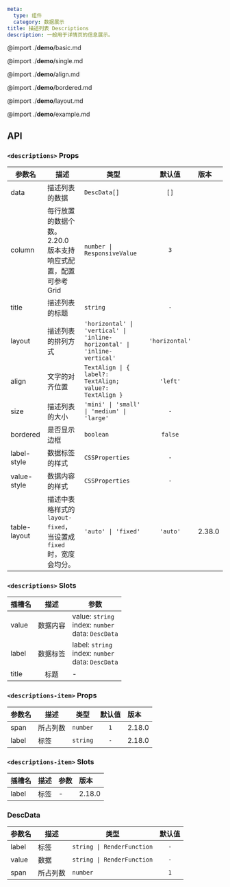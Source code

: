```yaml
meta:
  type: 组件
  category: 数据展示
title: 描述列表 Descriptions
description: 一般用于详情页的信息展示。
```

@import ./__demo__/basic.md

@import ./__demo__/single.md

@import ./__demo__/align.md

@import ./__demo__/bordered.md

@import ./__demo__/layout.md

@import ./__demo__/example.md

## API


### `<descriptions>` Props

|参数名|描述|类型|默认值|版本|
|---|---|---|:---:|:---|
|data|描述列表的数据|`DescData[]`|`[]`||
|column|每行放置的数据个数。2.20.0 版本支持响应式配置，配置可参考 Grid|`number \| ResponsiveValue`|`3`||
|title|描述列表的标题|`string`|`-`||
|layout|描述列表的排列方式|`'horizontal' \| 'vertical' \| 'inline-horizontal' \| 'inline-vertical'`|`'horizontal'`||
|align|文字的对齐位置|`TextAlign \| { label?: TextAlign; value?: TextAlign }`|`'left'`||
|size|描述列表的大小|`'mini' \| 'small' \| 'medium' \| 'large'`|`-`||
|bordered|是否显示边框|`boolean`|`false`||
|label-style|数据标签的样式|`CSSProperties`|`-`||
|value-style|数据内容的样式|`CSSProperties`|`-`||
|table-layout|描述中表格样式的 `layout-fixed`，当设置成 `fixed` 时，宽度会均分。|`'auto' \| 'fixed'`|`'auto'`|2.38.0|
### `<descriptions>` Slots

|插槽名|描述|参数|
|---|:---:|---|
|value|数据内容|value: `string`<br>index: `number`<br>data: `DescData`|
|label|数据标签|label: `string`<br>index: `number`<br>data: `DescData`|
|title|标题|-|




### `<descriptions-item>` Props

|参数名|描述|类型|默认值|版本|
|---|---|---|:---:|:---|
|span|所占列数|`number`|`1`|2.18.0|
|label|标签|`string`|`-`|2.18.0|
### `<descriptions-item>` Slots

|插槽名|描述|参数|版本|
|---|:---:|---|:---|
|label|标签|-|2.18.0|




### DescData

|参数名|描述|类型|默认值|
|---|---|---|:---:|
|label|标签|`string \| RenderFunction`|`-`|
|value|数据|`string \| RenderFunction`|`-`|
|span|所占列数|`number`|`1`|


